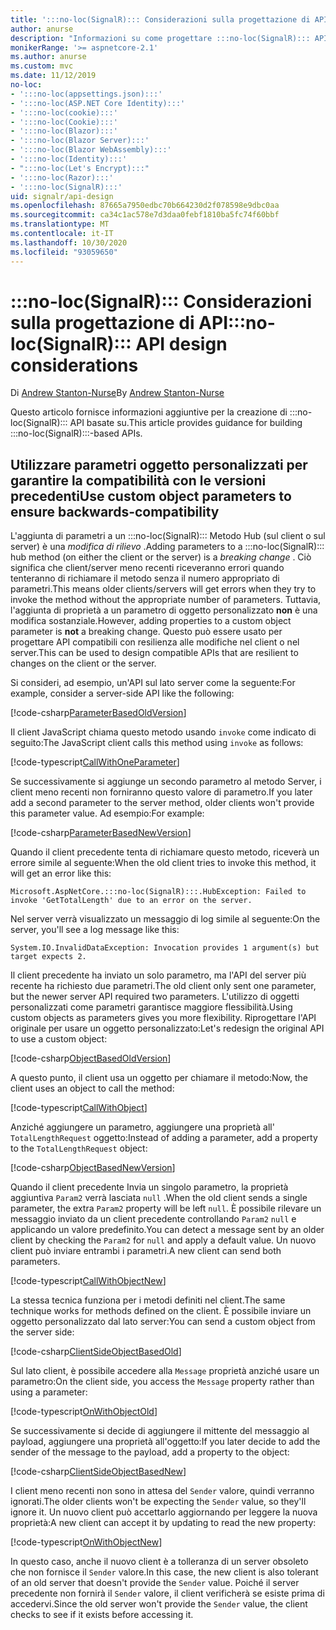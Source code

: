 ```yaml
---
title: ':::no-loc(SignalR)::: Considerazioni sulla progettazione di API'
author: anurse
description: "Informazioni su come progettare :::no-loc(SignalR)::: API per la compatibilità tra le versioni dell'app."
monikerRange: '>= aspnetcore-2.1'
ms.author: anurse
ms.custom: mvc
ms.date: 11/12/2019
no-loc:
- ':::no-loc(appsettings.json):::'
- ':::no-loc(ASP.NET Core Identity):::'
- ':::no-loc(cookie):::'
- ':::no-loc(Cookie):::'
- ':::no-loc(Blazor):::'
- ':::no-loc(Blazor Server):::'
- ':::no-loc(Blazor WebAssembly):::'
- ':::no-loc(Identity):::'
- ":::no-loc(Let's Encrypt):::"
- ':::no-loc(Razor):::'
- ':::no-loc(SignalR):::'
uid: signalr/api-design
ms.openlocfilehash: 87665a7950edbc70b664230d2f078598e9dbc0aa
ms.sourcegitcommit: ca34c1ac578e7d3daa0febf1810ba5fc74f60bbf
ms.translationtype: MT
ms.contentlocale: it-IT
ms.lasthandoff: 10/30/2020
ms.locfileid: "93059650"
---
```

# <a name="no-locsignalr-api-design-considerations"></a><span data-ttu-id="00cb2-103">:::no-loc(SignalR)::: Considerazioni sulla progettazione di API</span><span class="sxs-lookup"><span data-stu-id="00cb2-103">:::no-loc(SignalR)::: API design considerations</span></span>

<span data-ttu-id="00cb2-104">Di [Andrew Stanton-Nurse](https://twitter.com/anurse)</span><span class="sxs-lookup"><span data-stu-id="00cb2-104">By [Andrew Stanton-Nurse](https://twitter.com/anurse)</span></span>

<span data-ttu-id="00cb2-105">Questo articolo fornisce informazioni aggiuntive per la creazione di :::no-loc(SignalR)::: API basate su.</span><span class="sxs-lookup"><span data-stu-id="00cb2-105">This article provides guidance for building :::no-loc(SignalR):::-based APIs.</span></span>

## <a name="use-custom-object-parameters-to-ensure-backwards-compatibility"></a><span data-ttu-id="00cb2-106">Utilizzare parametri oggetto personalizzati per garantire la compatibilità con le versioni precedenti</span><span class="sxs-lookup"><span data-stu-id="00cb2-106">Use custom object parameters to ensure backwards-compatibility</span></span>

<span data-ttu-id="00cb2-107">L'aggiunta di parametri a un :::no-loc(SignalR)::: Metodo Hub (sul client o sul server) è una *modifica di rilievo* .</span><span class="sxs-lookup"><span data-stu-id="00cb2-107">Adding parameters to a :::no-loc(SignalR)::: hub method (on either the client or the server) is a *breaking change* .</span></span> <span data-ttu-id="00cb2-108">Ciò significa che client/server meno recenti riceveranno errori quando tenteranno di richiamare il metodo senza il numero appropriato di parametri.</span><span class="sxs-lookup"><span data-stu-id="00cb2-108">This means older clients/servers will get errors when they try to invoke the method without the appropriate number of parameters.</span></span> <span data-ttu-id="00cb2-109">Tuttavia, l'aggiunta di proprietà a un parametro di oggetto personalizzato **non** è una modifica sostanziale.</span><span class="sxs-lookup"><span data-stu-id="00cb2-109">However, adding properties to a custom object parameter is **not** a breaking change.</span></span> <span data-ttu-id="00cb2-110">Questo può essere usato per progettare API compatibili con resilienza alle modifiche nel client o nel server.</span><span class="sxs-lookup"><span data-stu-id="00cb2-110">This can be used to design compatible APIs that are resilient to changes on the client or the server.</span></span>

<span data-ttu-id="00cb2-111">Si consideri, ad esempio, un'API sul lato server come la seguente:</span><span class="sxs-lookup"><span data-stu-id="00cb2-111">For example, consider a server-side API like the following:</span></span>

[!code-csharp[ParameterBasedOldVersion](api-design/sample/Samples.cs?name=ParameterBasedOldVersion)]

<span data-ttu-id="00cb2-112">Il client JavaScript chiama questo metodo usando `invoke` come indicato di seguito:</span><span class="sxs-lookup"><span data-stu-id="00cb2-112">The JavaScript client calls this method using `invoke` as follows:</span></span>

[!code-typescript[CallWithOneParameter](api-design/sample/Samples.ts?name=CallWithOneParameter)]

<span data-ttu-id="00cb2-113">Se successivamente si aggiunge un secondo parametro al metodo Server, i client meno recenti non forniranno questo valore di parametro.</span><span class="sxs-lookup"><span data-stu-id="00cb2-113">If you later add a second parameter to the server method, older clients won't provide this parameter value.</span></span> <span data-ttu-id="00cb2-114">Ad esempio:</span><span class="sxs-lookup"><span data-stu-id="00cb2-114">For example:</span></span>

[!code-csharp[ParameterBasedNewVersion](api-design/sample/Samples.cs?name=ParameterBasedNewVersion)]

<span data-ttu-id="00cb2-115">Quando il client precedente tenta di richiamare questo metodo, riceverà un errore simile al seguente:</span><span class="sxs-lookup"><span data-stu-id="00cb2-115">When the old client tries to invoke this method, it will get an error like this:</span></span>

```
Microsoft.AspNetCore.:::no-loc(SignalR):::.HubException: Failed to invoke 'GetTotalLength' due to an error on the server.
```

<span data-ttu-id="00cb2-116">Nel server verrà visualizzato un messaggio di log simile al seguente:</span><span class="sxs-lookup"><span data-stu-id="00cb2-116">On the server, you'll see a log message like this:</span></span>

```
System.IO.InvalidDataException: Invocation provides 1 argument(s) but target expects 2.
```

<span data-ttu-id="00cb2-117">Il client precedente ha inviato un solo parametro, ma l'API del server più recente ha richiesto due parametri.</span><span class="sxs-lookup"><span data-stu-id="00cb2-117">The old client only sent one parameter, but the newer server API required two parameters.</span></span> <span data-ttu-id="00cb2-118">L'utilizzo di oggetti personalizzati come parametri garantisce maggiore flessibilità.</span><span class="sxs-lookup"><span data-stu-id="00cb2-118">Using custom objects as parameters gives you more flexibility.</span></span> <span data-ttu-id="00cb2-119">Riprogettare l'API originale per usare un oggetto personalizzato:</span><span class="sxs-lookup"><span data-stu-id="00cb2-119">Let's redesign the original API to use a custom object:</span></span>

[!code-csharp[ObjectBasedOldVersion](api-design/sample/Samples.cs?name=ObjectBasedOldVersion)]

<span data-ttu-id="00cb2-120">A questo punto, il client usa un oggetto per chiamare il metodo:</span><span class="sxs-lookup"><span data-stu-id="00cb2-120">Now, the client uses an object to call the method:</span></span>

[!code-typescript[CallWithObject](api-design/sample/Samples.ts?name=CallWithObject)]

<span data-ttu-id="00cb2-121">Anziché aggiungere un parametro, aggiungere una proprietà all' `TotalLengthRequest` oggetto:</span><span class="sxs-lookup"><span data-stu-id="00cb2-121">Instead of adding a parameter, add a property to the `TotalLengthRequest` object:</span></span>

[!code-csharp[ObjectBasedNewVersion](api-design/sample/Samples.cs?name=ObjectBasedNewVersion&highlight=4,9-13)]

<span data-ttu-id="00cb2-122">Quando il client precedente Invia un singolo parametro, la proprietà aggiuntiva `Param2` verrà lasciata `null` .</span><span class="sxs-lookup"><span data-stu-id="00cb2-122">When the old client sends a single parameter, the extra `Param2` property will be left `null`.</span></span> <span data-ttu-id="00cb2-123">È possibile rilevare un messaggio inviato da un client precedente controllando `Param2` `null` e applicando un valore predefinito.</span><span class="sxs-lookup"><span data-stu-id="00cb2-123">You can detect a message sent by an older client by checking the `Param2` for `null` and apply a default value.</span></span> <span data-ttu-id="00cb2-124">Un nuovo client può inviare entrambi i parametri.</span><span class="sxs-lookup"><span data-stu-id="00cb2-124">A new client can send both parameters.</span></span>

[!code-typescript[CallWithObjectNew](api-design/sample/Samples.ts?name=CallWithObjectNew)]

<span data-ttu-id="00cb2-125">La stessa tecnica funziona per i metodi definiti nel client.</span><span class="sxs-lookup"><span data-stu-id="00cb2-125">The same technique works for methods defined on the client.</span></span> <span data-ttu-id="00cb2-126">È possibile inviare un oggetto personalizzato dal lato server:</span><span class="sxs-lookup"><span data-stu-id="00cb2-126">You can send a custom object from the server side:</span></span>

[!code-csharp[ClientSideObjectBasedOld](api-design/sample/Samples.cs?name=ClientSideObjectBasedOld)]

<span data-ttu-id="00cb2-127">Sul lato client, è possibile accedere alla `Message` proprietà anziché usare un parametro:</span><span class="sxs-lookup"><span data-stu-id="00cb2-127">On the client side, you access the `Message` property rather than using a parameter:</span></span>

[!code-typescript[OnWithObjectOld](api-design/sample/Samples.ts?name=OnWithObjectOld)]

<span data-ttu-id="00cb2-128">Se successivamente si decide di aggiungere il mittente del messaggio al payload, aggiungere una proprietà all'oggetto:</span><span class="sxs-lookup"><span data-stu-id="00cb2-128">If you later decide to add the sender of the message to the payload, add a property to the object:</span></span>

[!code-csharp[ClientSideObjectBasedNew](api-design/sample/Samples.cs?name=ClientSideObjectBasedNew&highlight=5)]

<span data-ttu-id="00cb2-129">I client meno recenti non sono in attesa del `Sender` valore, quindi verranno ignorati.</span><span class="sxs-lookup"><span data-stu-id="00cb2-129">The older clients won't be expecting the `Sender` value, so they'll ignore it.</span></span> <span data-ttu-id="00cb2-130">Un nuovo client può accettarlo aggiornando per leggere la nuova proprietà:</span><span class="sxs-lookup"><span data-stu-id="00cb2-130">A new client can accept it by updating to read the new property:</span></span>

[!code-typescript[OnWithObjectNew](api-design/sample/Samples.ts?name=OnWithObjectNew&highlight=2-5)]

<span data-ttu-id="00cb2-131">In questo caso, anche il nuovo client è a tolleranza di un server obsoleto che non fornisce il `Sender` valore.</span><span class="sxs-lookup"><span data-stu-id="00cb2-131">In this case, the new client is also tolerant of an old server that doesn't provide the `Sender` value.</span></span> <span data-ttu-id="00cb2-132">Poiché il server precedente non fornirà il `Sender` valore, il client verificherà se esiste prima di accedervi.</span><span class="sxs-lookup"><span data-stu-id="00cb2-132">Since the old server won't provide the `Sender` value, the client checks to see if it exists before accessing it.</span></span>
